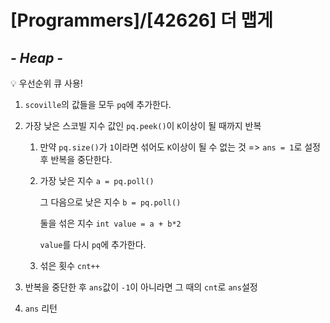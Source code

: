 # [Programmers]/[42626] 더 맵게

## *- Heap -*

:bulb: 우선순위 큐 사용!

1. `scoville`의 값들을 모두 `pq`에 추가한다.

2. 가장 낮은 스코빌 지수 값인 `pq.peek()`이 `K`이상이 될 때까지 반복

   1. 만약 `pq.size()`가 `1`이라면 섞어도 `K`이상이 될 수 없는 것 => `ans = 1`로 설정 후 반복을 중단한다.

   2. 가장 낮은 지수 `a = pq.poll()`

      그 다음으로 낮은 지수 `b = pq.poll()`

      둘을 섞은 지수 `int value = a + b*2`

      `value`를 다시 `pq`에 추가한다.

   3. 섞은 횟수 `cnt++`

3. 반복을 중단한 후 `ans`값이 `-1`이 아니라면 그 때의 `cnt`로 `ans`설정

4. `ans` 리턴